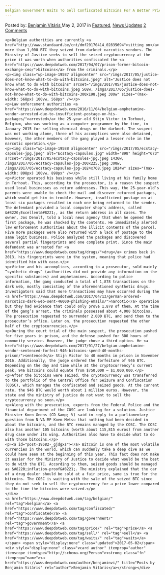 ```yaml
---
Belgian Government Waits To Sell Confiscated Bitcoins For A Better Price
---
```

<article class="post-listing post-19582 post type-post status-publish format-standard has-post-thumbnail hentry  tag-belgian tag-confiscated tag-government tag-price tag-sell tag-waits">
    <div class="post-inner">
        <span>Posted by: <a href="https://www.deepdotweb.com/author/benjaminvi/" title="">Benjamin Vitáris </a></span>
    <span>May 2, 2017</span>
    <span>in <a href="https://www.deepdotweb.com/category/deepdot-news/" rel="category tag">Featured</a>, <a href="https://www.deepdotweb.com/category/news-updates/" rel="category tag">News Updates</a></span>
    <span><a href="https://www.deepdotweb.com/2017/05/02/belgian-government-waits-sell-confiscated-bitcoins-better-price/#comments">2 Comments</a></span>
    </p>
    <div class="clear"></div>
    
    <p>Belgian authorities are currently <a href="http://www.standaard.be/cnt/dmf20170414_02835694">sitting on</a> more than 1,000 BTC they seized from darknet narcotics vendors. The Ministry of Justice seeks to sell the seized cryptocurrency at the price it was worth when authorities confiscated the <a href="https://www.deepdotweb.com/2017/04/07/prison-former-bitcoin-exchange-ceo/">bitcoins</a> from the criminals.</p>
    <p><img class="wp-image-19587 aligncenter" src="/imgs/2017/05/justice-does-not-know-what-to-do-with-bitcoins.jpeg" alt="Justice does not know what to do with bitcoins" srcset="/imgs/2017/05/justice-does-not-know-what-to-do-with-bitcoins.jpeg 568w, /imgs/2017/05/justice-does-not-know-what-to-do-with-bitcoins-300x198.jpeg 300w" sizes="(max-width: 568px) 100vw, 568px" /></p>
    <p>Law enforcement authorities <a href="https://www.deepdotweb.com/2016/11/04/belgian-amphetamine-vendor-arrested-due-to-insufficient-postage-on-his-packages/">arrested</a> the 25-year-old Stijn Victor in Torhout, Belgium, who was working as a computer programmer by the time, in January 2015 for selling chemical drugs on the darknet. The suspect was not working alone, three of his accomplices were also detained, however, the other members of the gang played a lesser role in the narcotic operation.</p>
    <p><img class="wp-image-19588 aligncenter" src="/imgs/2017/05/ecstacy-capsules-jpg.jpeg" alt="Ecstacy-capsules.jpg" width="898" height="673" srcset="/imgs/2017/05/ecstacy-capsules-jpg.jpeg 1436w, /imgs/2017/05/ecstacy-capsules-jpg-300x225.jpeg 300w, /imgs/2017/05/ecstacy-capsules-jpg-1024x768.jpeg 1024w" sizes="(max-width: 898px) 100vw, 898px" /></p>
    <p>Victor operated his business while still living at his family home in Torhout. This, according to the prosecutor, is a reason the suspect used local businesses as return addresses. This way, the 25-year-old’s parents were unable to check the mail and discover returned packages, which would get him in trouble. However, insufficient postage on at least six packages resulted in each one being returned to the sender. The defendant provided a local computer shop’s address, called &#8220;Excellent&#8221;, as the return address in all cases. The owner, Jos Denolf, told a local news agency that when he opened the first package, he was shocked by the contents. He immediately alerted law enforcement authorities about the illicit contents of the parcel. Five more packages were also returned with a lack of postage to the same legit business. Police analyzed the packages and discovered several partial fingerprints and one complete print. Since the main defendant was arrested for <a href="https://www.deepdotweb.com/tag/drugs/">drug</a> crimes back in 2013, his fingerprints were in the system, meaning that police had identified him with ease.</p>
    <p>Victor and his accomplices, according to a prosecutor, sold mainly “synthetic drugs” (authorities did not provide any information on the specific substances) and amphetamines. According to police information, the gang conducted a total of 1,878 transactions on the dark web, mostly consisting of the aforementioned synthetic drugs. Investigators said that more transactions may have occurred during the <a href="https://www.deepdotweb.com/2017/04/13/german-ordered-narcotics-dark-web-sent-46000-phishing-emails/">narcotic</a> operation but they had evidence that could only prove 1,878 of them. At the time of the gang’s arrest, the criminals possessed about 4,000 bitcoins. The prosecution requested to surrender 2,000 BTC, and send them to the prosecutor’s office. Later on, the prosecution requested the other half of the cryptocurrencies.</p>
    <p>During the court trial of the main suspect, the prosecution pushed for five years in prison, and the defense pushed for 300 hours of community service. However, the judge chose a third option. He <a href="https://www.deepdotweb.com/2017/01/27/belgian-amphetamine-vendor-sentenced-forfeit-946-bitcoins-spend-40-months-prison/">sentenced</a> Stijn Victor to 40 months in prison in November 2016. Additionally, the judge ordered the forfeiture of 946 BTC. Depending on the day and time while at the cryptocurrency’s current peak, 946 bitcoins could equate from $750,000 – $1,000,000.</p>
    <p>After the bitcoins were seized, the cryptocurrency was transferred to the portfolio of the Central Office for Seizure and Confiscation (COSC), which manages the confiscated and seized goods. At the current rate, the 946 BTC would worth about 1 million euros. However, the state and the ministry of justice do not want to sell the cryptocurrency so soon.</p>
    <p>Along with the prosecution, experts from the Federal Police and the financial department of the COSC are looking for a solution. Justice Minister Koen Geens (CD &amp; V) said in reply to a parliamentary question from N-VA MP Koen Metsu that nothing had been decided in about the bitcoins, and the BTC remains managed by the COSC. The COSC also has another 105 bitcoins (worth about 115,815 euros) from another drug case under its wing. Authorities also have to decide what to do with those bitcoins.</p>
    <p><a id="post-19582-_gjdgxs"></a> Bitcoin is one of the most volatile currencies in the world, which can suddenly take a deep dive as we could have seen at the beginning of this year. This fact does not make it easier for the Ministry of Justice to decide what would be the best to do with the BTC. According to them, seized goods should be managed as &#8220;inflation-proof&#8221;. The ministry explained that the car of a drug dealer should be sold at a fair price, same is true for the bitcoins. The COSC is waiting with the sale of the seized BTC since they do not seek to sell the cryptocurrency for a price lower compared to the time the bitcoins were seized.</p>
    </div>
    <a href="https://www.deepdotweb.com/tag/belgian/" rel="tag">belgian</a> <a href="https://www.deepdotweb.com/tag/confiscated/" rel="tag">confiscated</a> <a href="https://www.deepdotweb.com/tag/government/" rel="tag">government</a> <a href="https://www.deepdotweb.com/tag/price/" rel="tag">price</a> <a href="https://www.deepdotweb.com/tag/sell/" rel="tag">sell</a> <a href="https://www.deepdotweb.com/tag/waits/" rel="tag">waits</a></span> <span style="display:none" class="updated">2017-05-02</span>
    <div style="display:none" class="vcard author" itemprop="author" itemscope itemtype="http://schema.org/Person"><strong class="fn" itemprop="name"><a href="https://www.deepdotweb.com/author/benjaminvi/" title="Posts by Benjamin Vitáris" rel="author">Benjamin Vitáris</a></strong></div>
    

